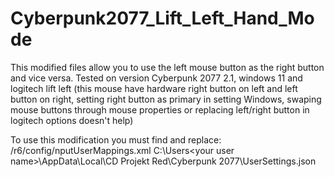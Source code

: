 # Cyberpunk2077_Lift_Left_Hand_Mode
This modified files allow you to use the left mouse button as the right button and vice versa. Tested on version Cyberpunk 2077 2.1, windows 11 and logitech lift left (this mouse have hardware right button on left and left button on right, setting right button as primary in setting Windows, swaping mouse buttons through mouse properties or replacing left/right button in logitech options doesn't help)

To use this modification you must find and replace: 
<Cyberpunk Game Directory>/r6/config/nputUserMappings.xml
C:\Users\<your user name>\AppData\Local\CD Projekt Red\Cyberpunk 2077\UserSettings.json

